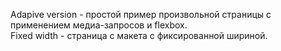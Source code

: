 Adapive version - простой пример произвольной страницы с применением медиа-запросов и flexbox.</br>
Fixed width - страница с макета с фиксированной шириной.
